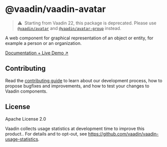 # @vaadin/vaadin-avatar

> ⚠️&nbsp; Starting from Vaadin 22, this package is deprecated.
> Please use [`@vaadin/avatar`](https://www.npmjs.com/package/@vaadin/avatar) and [`@vaadin/avatar-group`](https://www.npmjs.com/package/@vaadin/avatar-group) instead.

A web component for graphical representation of an object or entity, for example a person or an organization.

[Documentation + Live Demo ↗](https://vaadin.com/docs/latest/components/avatar)

## Contributing

Read the [contributing guide](https://vaadin.com/docs/latest/contributing/overview) to learn about our development process, how to propose bugfixes and improvements, and how to test your changes to Vaadin components.

## License

Apache License 2.0

Vaadin collects usage statistics at development time to improve this product..
For details and to opt-out, see https://github.com/vaadin/vaadin-usage-statistics.
